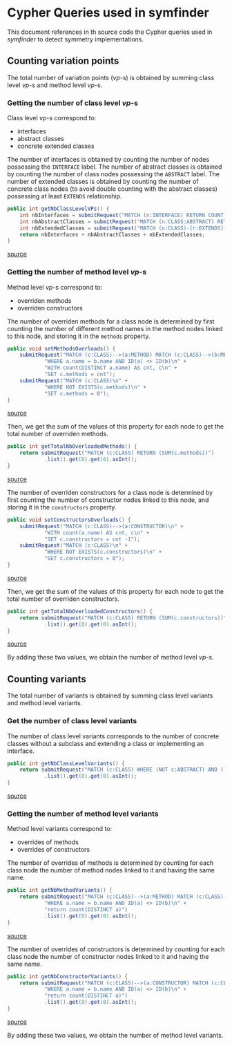 # Cypher Queries used in symfinder

This document references in th source code the Cypher queries used in _symfinder_ to detect symmetry implementations.

## Counting variation points

The total number of variation points (_vp_-s) is obtained by summing class level _vp_-s and method level _vp_-s.

### Getting the number of class level _vp_-s

Class level _vp_-s correspond to:
- interfaces
- abstract classes
- concrete extended classes

The number of interfaces is obtained by counting the number of nodes possessing the `INTERFACE` label.
The number of abstract classes is obtained by counting the number of class nodes possessing the `ABSTRACT` label.
The number of extended classes is obtained by counting the number of concrete class nodes (to avoid double counting with the abstract classes) possessing at least `EXTENDS` relationship.

```java
public int getNbClassLevelVPs() {
	int nbInterfaces = submitRequest("MATCH (n:INTERFACE) RETURN COUNT (n)").list().get(0).get(0).asInt();
    int nbAbstractClasses = submitRequest("MATCH (n:CLASS:ABSTRACT) RETURN COUNT (n)").list().get(0).get(0).asInt();
    int nbExtendedClasses = submitRequest("MATCH (n:CLASS)-[r:EXTENDS]->() WHERE NOT n:ABSTRACT RETURN COUNT (n)").list().get(0).get(0).asInt(); // we exclude abstracts as they are already counted
    return nbInterfaces + nbAbstractClasses + nbExtendedClasses;
}
```
<a href="https://github.com/DeathStar3/symfinder-internal/blob/454b0aba4c50bd8c0523132568d77fe229c5d671/src/main/java/NeoGraph.java#L427">source</a>


### Getting the number of method level _vp_-s

Method level _vp_-s correspond to:
- overriden methods
- overriden constructors

The number of overriden methods for a class node is determined by first counting the number of different method names in the method nodes linked to this node, and storing it in the `methods` property.

```java
public void setMethodsOverloads() {
    submitRequest("MATCH (c:CLASS)-->(a:METHOD) MATCH (c:CLASS)-->(b:METHOD)\n" +
            "WHERE a.name = b.name AND ID(a) <> ID(b)\n" +
            "WITH count(DISTINCT a.name) AS cnt, c\n" +
            "SET c.methods = cnt");
    submitRequest("MATCH (c:CLASS)\n" +
            "WHERE NOT EXISTS(c.methods)\n" +
            "SET c.methods = 0");
}
```
<a href="https://github.com/DeathStar3/symfinder-internal/blob/454b0aba4c50bd8c0523132568d77fe229c5d671/src/main/java/NeoGraph.java#L216">source</a>



Then, we get the sum of the values of this property for each node to get the total number of overriden methods.

```java
public int getTotalNbOverloadedMethods() {
    return submitRequest("MATCH (c:CLASS) RETURN (SUM(c.methods))")
            .list().get(0).get(0).asInt();
}
```
<a href="https://github.com/DeathStar3/symfinder-internal/blob/454b0aba4c50bd8c0523132568d77fe229c5d671/src/main/java/NeoGraph.java#L389">source</a>

The number of overriden constructors for a class node is determined by first counting the number of constructor nodes linked to this node, and storing it in the `constructors` property.

```java
public void setConstructorsOverloads() {
    submitRequest("MATCH (c:CLASS)-->(a:CONSTRUCTOR)\n" +
            "WITH count(a.name) AS cnt, c\n" +
            "SET c.constructors = cnt -1");
    submitRequest("MATCH (c:CLASS)\n" +
            "WHERE NOT EXISTS(c.constructors)\n" +
            "SET c.constructors = 0");
}
```
<a href="https://github.com/DeathStar3/symfinder-internal/blob/454b0aba4c50bd8c0523132568d77fe229c5d671/src/main/java/NeoGraph.java#L230">source</a>


Then, we get the sum of the values of this property for each node to get the total number of overriden constructors.

```java
public int getTotalNbOverloadedConstructors() {
    return submitRequest("MATCH (c:CLASS) RETURN (SUM(c.constructors))")
            .list().get(0).get(0).asInt();
}
```
<a href="https://github.com/DeathStar3/symfinder-internal/blob/454b0aba4c50bd8c0523132568d77fe229c5d671/src/main/java/NeoGraph.java#L379">source</a>


By adding these two values, we obtain the number of method level _vp_-s.


## Counting variants

The total number of variants is obtained by summing class level variants and method level variants.

### Get the number of class level variants

The number of class level variants corresponds to the number of concrete classes without a subclass and extending a class or implementing an interface.

```java
public int getNbClassLevelVariants() {
    return submitRequest("MATCH (c:CLASS) WHERE (NOT c:ABSTRACT) AND ()-[:EXTENDS|:IMPLEMENTS]->(c) AND (NOT (c)-[:EXTENDS]->()) RETURN (COUNT(c))")
            .list().get(0).get(0).asInt();
}
```
<a href="https://github.com/DeathStar3/symfinder-internal/blob/454b0aba4c50bd8c0523132568d77fe229c5d671/src/main/java/NeoGraph.java#L333">source</a>


### Getting the number of method level variants

Method level variants correspond to:
- overrides of methods
- overrides of constructors

The number of overrides of methods is determined by counting for each class node the number of method nodes linked to it and having the same name.

```java
public int getNbMethodVariants() {
    return submitRequest("MATCH (c:CLASS)-->(a:METHOD) MATCH (c:CLASS)-->(b:METHOD)\n" +
            "WHERE a.name = b.name AND ID(a) <> ID(b)\n" +
            "return count(DISTINCT a)")
            .list().get(0).get(0).asInt();
}
```
<a href="https://github.com/DeathStar3/symfinder-internal/blob/454b0aba4c50bd8c0523132568d77fe229c5d671/src/main/java/NeoGraph.java#L354">source</a>

The number of overrides of constructors is determined by counting for each class node the number of constructor nodes linked to it and having the same name.

```java
public int getNbConstructorVariants() {
    return submitRequest("MATCH (c:CLASS)-->(a:CONSTRUCTOR) MATCH (c:CLASS)-->(b:CONSTRUCTOR)\n" +
            "WHERE a.name = b.name AND ID(a) <> ID(b)\n" +
            "return count(DISTINCT a)")
            .list().get(0).get(0).asInt();
}
```
<a href="https://github.com/DeathStar3/symfinder-internal/blob/454b0aba4c50bd8c0523132568d77fe229c5d671/src/main/java/NeoGraph.java#L367">source</a>

By adding these two values, we obtain the number of method level variants.
